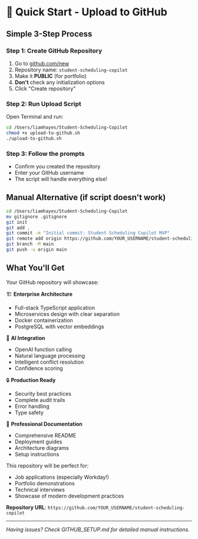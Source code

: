 # 🚀 Quick Start - Upload to GitHub

## Simple 3-Step Process

### Step 1: Create GitHub Repository
1. Go to [github.com/new](https://github.com/new)
2. Repository name: `student-scheduling-copilot`
3. Make it **PUBLIC** (for portfolio)
4. **Don't** check any initialization options
5. Click "Create repository"

### Step 2: Run Upload Script
Open Terminal and run:
```bash
cd /Users/liamhayes/Student-Scheduling-Copilot
chmod +x upload-to-github.sh
./upload-to-github.sh
```

### Step 3: Follow the prompts
- Confirm you created the repository
- Enter your GitHub username
- The script will handle everything else!

## Manual Alternative (if script doesn't work)

```bash
cd /Users/liamhayes/Student-Scheduling-Copilot
mv gitignore .gitignore
git init
git add .
git commit -m "Initial commit: Student Scheduling Copilot MVP"
git remote add origin https://github.com/YOUR_USERNAME/student-scheduling-copilot.git
git branch -M main
git push -u origin main
```

## What You'll Get

Your GitHub repository will showcase:

🏗️ **Enterprise Architecture**
- Full-stack TypeScript application
- Microservices design with clear separation
- Docker containerization
- PostgreSQL with vector embeddings

🤖 **AI Integration**
- OpenAI function calling
- Natural language processing
- Intelligent conflict resolution
- Confidence scoring

🔒 **Production Ready**
- Security best practices
- Complete audit trails
- Error handling
- Type safety

📖 **Professional Documentation**
- Comprehensive README
- Deployment guides
- Architecture diagrams
- Setup instructions

This repository will be perfect for:
- Job applications (especially Workday!)
- Portfolio demonstrations
- Technical interviews
- Showcase of modern development practices

**Repository URL**: `https://github.com/YOUR_USERNAME/student-scheduling-copilot`

---

*Having issues? Check GITHUB_SETUP.md for detailed manual instructions.*